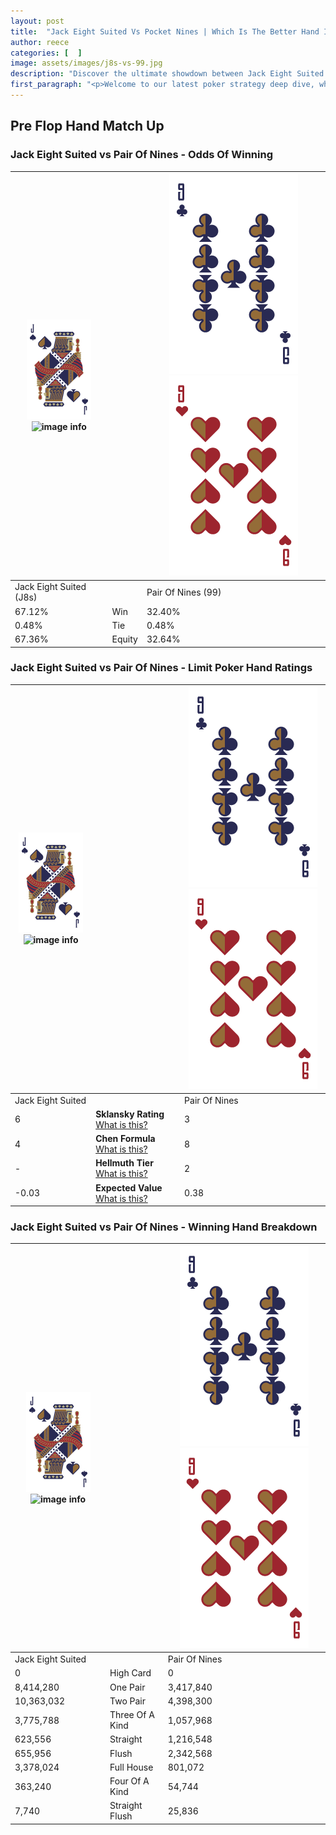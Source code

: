 ```yaml
---
layout: post
title:  "Jack Eight Suited Vs Pocket Nines | Which Is The Better Hand In Poker? A Complete Guide"
author: reece
categories: [  ]
image: assets/images/j8s-vs-99.jpg
description: "Discover the ultimate showdown between Jack Eight Suited and Pair Of Nines in poker! Uncover the odds, strategies, and scenarios where one hand triumphs over the other. Get ready to up your poker game with this thrilling analysis."
first_paragraph: "<p>Welcome to our latest poker strategy deep dive, where we're pitting two distinct hands against each other in a high-stakes showdown: Jack Eight Suited vs Pair Of Nines.</p><p>In the dynamic world of poker, every decision counts, and knowing which hand holds the upper hand is key to your success at the table.</p><p>In this article, we'll dissect these two hands, explore the scenarios where one dominates the other, and equip you with the knowledge to make strategic choices that can tip the odds in your favor.</p><p>Get ready to unravel the intriguing dynamics of these poker hands and elevate your game to new heights.</p>"
---
```




[comment]: # (sp0)

## Pre Flop Hand Match Up

<div class="table hand-ratings" markdown="1"> 



### Jack Eight Suited vs Pair Of Nines - Odds Of Winning


    
| ![image info](assets/images/hand1/J.png) ![image info](assets/images/hand1/8s.png) |  | ![image info](assets/images/hand2/9.png) ![image info](assets/images/hand2/9o.png) |
| -------- | -------- | -------- |
| Jack Eight Suited (J8s) |  | Pair Of Nines (99) |
| 67.12% | Win | 32.40% |
| 0.48% | Tie | 0.48% |
| 67.36% | Equity | 32.64% |




[comment]: # (sp1)



### Jack Eight Suited vs Pair Of Nines - Limit Poker Hand Ratings


    
| ![image info](assets/images/hand1/J.png) ![image info](assets/images/hand1/8s.png) |  | ![image info](assets/images/hand2/9.png) ![image info](assets/images/hand2/9o.png) |
| -------- | -------- | -------- |
| Jack Eight Suited |  | Pair Of Nines |
| 6 | **Sklansky Rating** [What is this?](/sklansky-rating-explained) | 3 |
| 4 | **Chen Formula** [What is this?](/chen-formula-explained) | 8 |
| - | **Hellmuth Tier** [What is this?](/Hellmuth-tier-explained) | 2 |
| -0.03 | **Expected Value** [What is this?](/expected-value-explained) | 0.38 |




[comment]: # (sp2)



### Jack Eight Suited vs Pair Of Nines - Winning Hand Breakdown


    
| ![image info](assets/images/hand1/J.png) ![image info](assets/images/hand1/8s.png) |  | ![image info](assets/images/hand2/9.png) ![image info](assets/images/hand2/9o.png) |
| -------- | -------- | -------- |
| Jack Eight Suited |  | Pair Of Nines |
| 0 | High Card | 0 |
| 8,414,280 | One Pair | 3,417,840 |
| 10,363,032 | Two Pair | 4,398,300 |
| 3,775,788 | Three Of A Kind | 1,057,968 |
| 623,556 | Straight | 1,216,548 |
| 655,956 | Flush | 2,342,568 |
| 3,378,024 | Full House | 801,072 |
| 363,240 | Four Of A Kind | 54,744 |
| 7,740 | Straight Flush | 25,836 |




[comment]: # (sp3)



</div>

[comment]: # (sp4)



[comment]: # (sp5)

